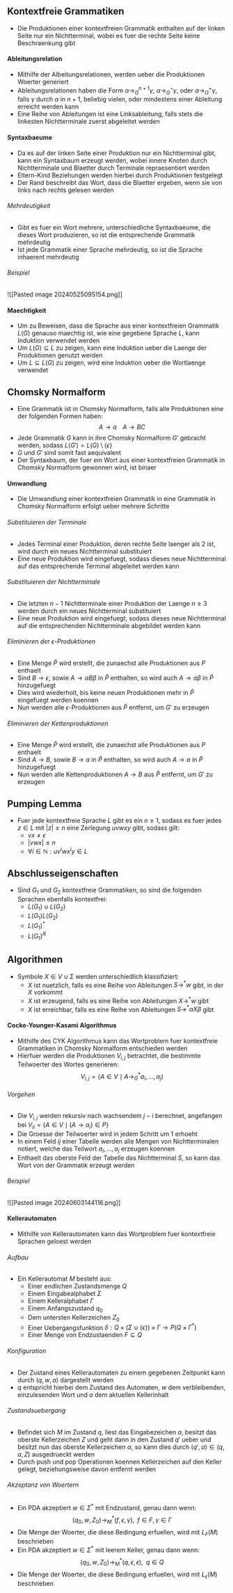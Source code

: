 ## Kontextfreie Grammatiken
- Die Produktionen einer kontextfreien Grammatik enthalten auf der linken Seite nur ein Nichtterminal, wobei es fuer die rechte Seite keine Beschraenkung gibt
#### Ableitungsrelation
- Mithilfe der Albeitungsrelationen, werden ueber die Produktionen Woerter generiert
- Ableitungsrelationen haben die Form $\alpha \rightarrow_G^{n + 1} \gamma$, $\alpha \rightarrow_G^{\star} \gamma$, oder $\alpha \rightarrow_G^{+} \gamma$, falls $\gamma$ durch $\alpha$ in $n + 1$, beliebig vielen, oder mindestens einer Ableitung erreicht werden kann
- Eine Reihe von Ableitungen ist eine Linksableitung, falls stets die linkesten Nichtterminale zuerst abgeleitet werden
#### Syntaxbaeume 
- Da es auf der linken Seite einer Produktion nur ein Nichtterminal gibt, kann ein Syntaxbaum erzeugt werden, wobei innere Knoten durch Nichtterminale und Blaetter durch Terminale repraesentiert werden
- Eltern-Kind Beziehungen werden hierbei durch Produktionen festgelegt
- Der Rand beschreibt das Wort, dass die Blaetter ergeben, wenn sie von links nach rechts gelesen werden
###### Mehrdeutigkeit
- Gibt es fuer ein Wort mehrere, unterschiedliche Syntaxbaeume, die dieses Wort produzieren, so ist die entsprechende Grammatik mehrdeutig 
- Ist jede Grammatik einer Sprache mehrdeutig, so ist die Sprache inhaerent mehrdeutig
###### Beispiel
![[Pasted image 20240525095154.png]]
#### Maechtigkeit
- Um zu Beweisen, dass die Sprache aus einer kontextfreien Grammatik $L(G)$ genauso maechtig ist, wie eine gegebene Sprache $L$, kann Induktion verwendet werden
- Um $L(G) \subseteq L$ zu zeigen, kann eine Induktion ueber die Laenge der Produktionen genutzt werden 
- Um $L \subseteq L(G)$ zu zeigen, wird eine Induktion ueber die Wortlaenge verwendet
## Chomsky Normalform
- Eine Grammatik ist in Chomsky Normalform, falls alle Produktionen eine der folgenden Formen haben:
$$A \rightarrow a \; \; \; \; A \rightarrow BC$$
- Jede Grammatik $G$ kann in ihre Chomsky Normalform $G'$ gebracht werden, sodass $L(G')  = L(G) \setminus \{\epsilon\}$
- $G$ und $G'$ sind somit fast aequivalent
- Der Syntaxbaum, der fuer ein Wort aus einer kontextfreien Grammatik in Chomsky Normalform gewonnen wird, ist binaer
#### Umwandlung
- Die Umwandlung einer kontextfreien Grammatik in eine Grammatik in Chomsky Normalform erfolgt ueber mehrere Schritte
###### Substituieren der Terminale
- Jedes Terminal einer Produktion, deren rechte Seite laenger als $2$ ist, wird durch ein neues Nichtterminal substituiert
- Eine neue Produktion wird eingefuegt, sodass dieses neue Nichtterminal auf das entsprechende Terminal abgeleitet werden kann
###### Substituieren der Nichtterminale
- Die letzten $n-1$ Nichtterminale einer Produktion der Laenge $n \geq 3$ werden durch ein neues Nichtterminal substituiert
- Eine neue Produktion wird eingefuegt, sodass dieses neue Nichtterminal auf die entsprechenden Nichtterminale abgebildet werden kann
###### Eliminieren der $\epsilon$-Produktionen
- Eine Menge $\hat{P}$ wird erstellt, die zunaechst alle Produktionen aus $P$ enthaelt
- Sind $B \rightarrow \epsilon$, sowie $A \rightarrow \alpha B \beta$ in $\hat{P}$ enthalten, so wird auch $A \rightarrow \alpha \beta$ in $\hat{P}$ hinzugefuegt
- Dies wird wiederholt, bis keine neuen Produktionen mehr in $\hat{P}$ eingefuegt werden koennen
- Nun werden alle $\epsilon$-Produktionen aus $\hat{P}$ entfernt, um $G'$ zu erzeugen
###### Eliminieren der Kettenproduktionen
- Eine Menge $\hat{P}$ wird erstellt, die zunaechst alle Produktionen aus $P$ enthaelt
- Sind $A \rightarrow B$, sowie $B \rightarrow a$ in $\hat{P}$ enthalten, so wird auch $A \rightarrow a$ in $\hat{P}$ hinzugefuegt
- Nun werden alle Kettenproduktionen $A \rightarrow B$ aus $\hat{P}$ entfernt, um $G'$ zu erzeugen
## Pumping Lemma
- Fuer jede kontextfreie Sprache $L$ gibt es ein $n \geq 1$, sodass es fuer jedes $z \in L$ mit $|z| \geq n$ eine Zerlegung $uvwxy$ gibt, sodass gilt:
	- $vx \neq \epsilon$
	- $|vwx| \leq n$
	- $\forall i \in \mathbb{N}: uv^iwx^iy \in L$
## Abschlusseigenschaften
- Sind $G_1$ und $G_2$ kontextfreie Grammatiken, so sind die folgenden Sprachen ebenfalls kontextfrei:
	- $L(G_1) \cup L(G_2)$
	- $L(G_1)  L(G_2)$
	- $L(G_1)^*$
	- $L(G_1)^R$
## Algorithmen
- Symbole $X \in V \cup \Sigma$ werden unterschiedlich klassifiziert:
	- $X$ ist nuetzlich, falls es eine Reihe von Ableitungen $S \rightarrow^* w$ gibt, in der $X$ vorkommt
	- $X$ ist erzeugend, falls es eine Reihe von Ableitungen $X \rightarrow^* w$ gibt
	- $X$ ist erreichbar, falls es eine Reihe von Ableitungen $S \rightarrow^* \alpha X \beta$ gibt
#### Cocke-Younger-Kasami Algorithmus
- Mithilfe des CYK Algorithmus kann das Wortproblem fuer kontextfreie Grammatiken in Chomsky Normalform entschieden werden 
- Hierfuer werden die Produktionen $V_{i, j}$ betrachtet, die bestimmte Teilwoerter des Wortes generieren:
$$V_{i, j} = \{ A \in V \mid A \rightarrow_G^* a_i, ..., a_j)$$
###### Vorgehen
- Die $V_{i, j}$ werden rekursiv nach wachsendem $j - i$ berechnet, angefangen bei $V_{ii} = \{ A \in V \mid (A \to a_i) \in P\}$
- Die Groesse der Teilwoerter wird in jedem Schritt um $1$ erhoeht
- In einem Feld $ij$ einer Tabelle werden alle Mengen von Nichtterminalen notiert, welche das Teilwort $a_i, ..., a_j$ erzeugen koennen
- Enthaelt das oberste Feld der Tabelle das Nichtterminal $S$, so kann das Wort von der Grammatik erzeugt werden 
###### Beispiel
![[Pasted image 20240603144116.png]]
#### Kellerautomaten
- Mithilfe von Kellerautomaten kann das Wortproblem fuer kontextfreie Sprachen geloest werden
###### Aufbau
- Ein Kellerautomat $M$ besteht aus:
	- Einer endlichen Zustandsmenge $Q$
	- Einem Eingabealphabet $\Sigma$
	- Einem Kelleralphabet $\Gamma$
	- Einem Anfangszustand $q_0$
	- Dem untersten Kellerzeichen $Z_0$
	- Einer Uebergangsfunktion $\delta: Q \times (\Sigma \cup \{\epsilon\}) \times \Gamma \to P(Q \times \Gamma^*)$
	- Einer Menge von Endzustaenden $F \subseteq Q$
###### Konfiguration
- Der Zustand eines Kellerautomaten zu einem gegebenen Zeitpunkt kann durch $(q, w, a)$ dargestellt werden
- $q$ entspricht hierbei dem Zustand des Automaten, $w$ dem verbleibenden, einzulesenden Wort und $a$ dem aktuellen Kellerinhalt
###### Zustandsuebergang
- Befindet sich $M$ im Zustand $q$, liest das Eingabezeichen $a$, besitzt das oberste Kellerzeichen $Z$ und geht dann in den Zustand $q'$ ueber und besitzt nun das oberste Kellerzeichen $\alpha$, so kann dies durch $(q', \alpha) \in (q, a, Z)$ ausgedrueckt werden
- Durch push und pop Operationen koennen Kellerzeichen auf den Keller gelegt, beziehungsweise davon entfernt werden
###### Akzeptanz von Woertern
- Ein PDA akzeptiert $w \in \Sigma^*$ mit Endzustand, genau dann wenn:
$$(q_0, w, Z_0) \to_{M}^* (f, \epsilon, \gamma), \; \; f \in F, \gamma \in \Gamma$$
- Die Menge der Woerter, die diese Bedingung erfuellen, wird mit $L_F(M)$ beschrieben
- Ein PDA akzeptiert $w \in \Sigma^*$ mit leerem Keller, genau dann wenn:
$$(q_0, w, Z_0) \to_{M}^* (q, \epsilon, \epsilon), \; \; q \in Q$$
- Die Menge der Woerter, die diese Bedingung erfuellen, wird mit $L_{\epsilon}(M)$ beschrieben